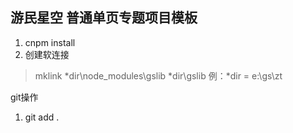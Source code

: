 游民星空 普通单页专题项目模板
---
1. cnpm install
2. 创建软连接
> mklink *dir\node_modules\gslib *dir\gslib
> 例：*dir = e:\gs\zt

git操作
1. git add .